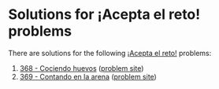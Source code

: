 # Solutions for ¡Acepta el reto! problems

There are solutions for the following
[¡Acepta el reto!](https://www.aceptaelreto.com/) problems:

1. [368 - Cociendo huevos](368.cc)
   ([problem site](https://www.aceptaelreto.com/problem/statement.php?id=368))
1. [369 - Contando en la arena](369.cc)
   ([problem site](https://www.aceptaelreto.com/problem/statement.php?id=369))
